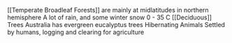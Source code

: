 [[Temperate Broadleaf Forests]] are mainly at midlatitudes in northern hemisphere
A lot of rain, and some winter snow
0 - 35 C
[[Deciduous]] Trees
Australia has evergreen eucalyptus trees
Hibernating Animals
Settled by humans, logging and clearing for agriculture
